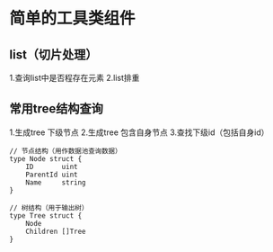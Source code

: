 简单的工具类组件
==============

list（切片处理）
--------------
1.查询list中是否程存在元素
2.list排重

常用tree结构查询
---------------
1.生成tree 下级节点
2.生成tree 包含自身节点
3.查找下级id（包括自身id）

```
// 节点结构（用作数据池查询数据）
type Node struct {
	ID       uint
	ParentId uint
	Name     string
}

// 树结构（用于输出树）
type Tree struct {
	Node
	Children []Tree
}

```